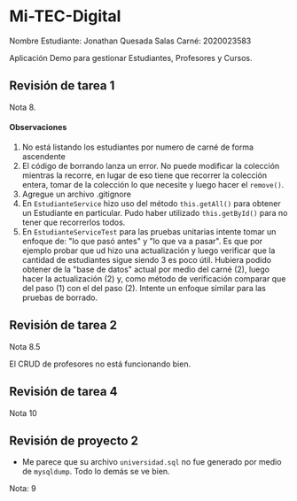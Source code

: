 Mi-TEC-Digital
==============
Nombre Estudiante: Jonathan Quesada Salas
Carné:             2020023583

Aplicación Demo para gestionar Estudiantes, Profesores y Cursos.

## Revisión de tarea 1

Nota 8. 

#### Observaciones
1. No está listando los estudiantes por numero de carné de forma ascendente
2. El código de borrando lanza un error. No puede modificar la colección mientras la recorre, en lugar de eso tiene que recorrer la colección entera, tomar de la colección lo que necesite y luego hacer el `remove()`.
3. Agregue un archivo .gitignore
4. En `EstudianteService` hizo uso del método `this.getAll()` para obtener un Estudiante en particular. Pudo haber utilizado `this.getById()` para no tener que recorrerlos todos.
5. En `EstudianteServiceTest` para las pruebas unitarias intente tomar un enfoque de: "lo que pasó antes" y "lo que va a pasar". Es que por ejemplo probar que ud hizo una actualización y luego verificar que la cantidad de estudiantes sigue siendo 3 es poco útil. Hubiera podido obtener de la "base de datos" actual por medio del carné (2), luego hacer la actualización (2) y, como método de verificación comparar que del paso (1) con el del paso (2). Intente un enfoque similar para las pruebas de borrado.


## Revisión de tarea 2

Nota 8.5

El CRUD de profesores no está funcionando bien.

## Revisión de tarea 4

Nota 10

## Revisión de proyecto 2

- Me parece que su archivo `universidad.sql` no fue generado por medio de `mysqldump`. Todo lo demás se ve bien.

Nota: 9